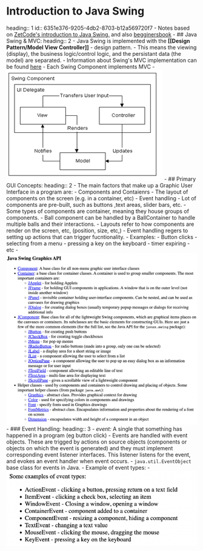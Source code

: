 # Introduction to Java Swing
heading:: 1
id:: 6351e376-9205-4db2-8703-b12a569720f7
	- Notes based on [ZetCode's introduction to Java Swing.](https://zetcode.com/javaswing/) and also [begginersbook](https://beginnersbook.com/2015/07/java-swing-tutorial/)
	- ## Java Swing & MVC:
	  heading:: 2
		- Java Swing is implemented with the **[[Design Pattern/Model View Controller]]** - design pattern.
			- This means the viewing (display), the business logic/control logic, and the persistant data (the model) are separated.
			- Information about Swing's MVC implementation can be found [here](https://www.oreilly.com/library/view/java-swing/156592455X/ch01s04.html#:~:text=Swing%20uses%20the%20model%2Dview,in%20how%20the%20component%20behaves.&text=The%20model%20encompasses%20the%20state%20data%20for%20each%20component.)
			- Each Swing Component implements MVC
				- ![image.png](../assets/image_1666109508414_0.png)
		- ## Primary GUI Concepts:
		  heading:: 2
			- The main factors that make up a Graphic User Interface in a program are:
				- Components and Contaienrs
				- The layout of components on the screen (e.g. in a container, etc)
				- Event handling
			- Lot of components are pre-built, such as buttons ,text areas, slider bars, etc.
			- Some types of components are container, meaning they house groups of components.
				- Ball component can be handled by a BallContainer to handle multiple balls and their interactions.
			- Layouts refer to how components are render on the screen, etc, (position, size, etc,)
			- Event handling regers to setting up actions that can trigger fucntionality.
				- Examples:
					- Button clicks
					- selecting from a menu
					- pressing a key on the keyboard
					- timer expiring
					- etc
			- ![CleanShot 2022-10-18 at 12.46.49@2x.png](../assets/CleanShot_2022-10-18_at_12.46.49@2x_1666111618121_0.png)
		- ### Event Handling:
		  heading:: 3
			- *event:* A single that something has happened in a program (eg button click)
			- Events are handled with event objects. These are trigged by actions on source objects (components or objects on which the event is generated) and they must implement corresponding event listener interfaces. This listener listens for the event, and evokes an event handler when event occurs.
				- `java.util.EventObject` base class for events in Java.
			- Example of event types:
				- ![CleanShot 2022-10-18 at 12.50.11@2x.png](../assets/CleanShot_2022-10-18_at_12.50.11@2x_1666111818346_0.png)